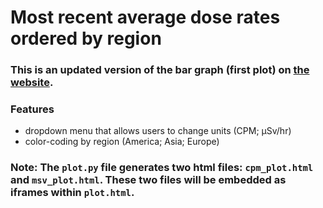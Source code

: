 # Most recent average dose rates ordered by region

### This is an updated version of the bar graph (first plot) on [the website](https://radwatch.berkeley.edu/partner-locations/).

### Features
* dropdown menu that allows users to change units (CPM; μSv/hr)
* color-coding by region (America; Asia; Europe)

### Note: The `plot.py` file generates two html files: `cpm_plot.html` and `msv_plot.html`. These two files will be embedded as iframes within `plot.html`.
